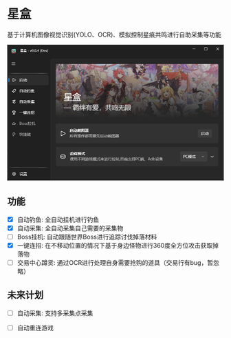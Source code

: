 # 星盒

基于计算机图像视觉识别(YOLO、OCR)、模拟控制星痕共鸣进行自助采集等功能

<div align="center">
    <img src="./Assets/client.png#pic_center" width="700">
</div>

## 功能

- [x] 自动钓鱼: 全自动挂机进行钓鱼
- [x] 自动采集: 全自动采集自己需要的采集物
- [ ] Boss挂机: 自动跟随世界Boss进行追踪讨伐掉落材料
- [x] 一键连招: 在不移动位置的情况下基于身边怪物进行360度全方位攻击获取掉落物
- [ ] 交易中心蹲货: 通过OCR进行处理自身需要抢购的道具（交易行有bug，暂忽略）

## 未来计划

- [ ] 自动采集: 支持多采集点采集

- [ ] 自动重连游戏